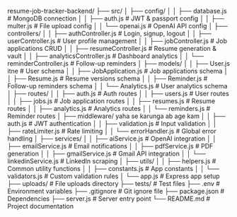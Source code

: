 resume-job-tracker-backend/
├── src/
│   ├── config/
│   │   ├── database.js          # MongoDB connection
│   │   ├── auth.js             # JWT & passport config
│   │   ├── multer.js           # File upload config
│   │   └── openai.js           # OpenAI API config
│   ├── controllers/
│   │   ├── authController.js    # Login, signup, logout
│   │   ├── userController.js    # User profile management
│   │   ├── jobController.js     # Job applications CRUD
│   │   ├── resumeController.js  # Resume generation & vault
│   │   ├── analyticsController.js # Dashboard analytics
│   │   └── reminderController.js  # Follow-up reminders
│   ├── models/
│   │   ├── User.js       itne      # User schema
│   │   ├── JobApplication.js   # Job applications schema
│   │   ├── Resume.js           # Resume versions schema
│   │   ├── Reminder.js         # Follow-up reminders schema
│   │   └── Analytics.js        # User analytics schema
│   ├── routes/
│   │   ├── auth.js             # Auth routes
│   │   ├── users.js            # User routes
│   │   ├── jobs.js             # Job application routes
│   │   ├── resumes.js          # Resume routes
│   │   ├── analytics.js        # Analytics routes
│   │   └── reminders.js        # Reminder routes
│   ├── middleware/ yaha se karunga ab age kam
│   │   ├── auth.js             # JWT authentication
│   │   ├── validation.js       # Input validation
│   │   ├── rateLimiter.js      # Rate limiting
│   │   └── errorHandler.js     # Global error handling
│   ├── services/
│   │   ├── aiService.js        # OpenAI integration
│   │   ├── emailService.js     # Email notifications
│   │   ├── pdfService.js       # PDF generation
│   │   ├── gmailService.js     # Gmail API integration
│   │   └── linkedinService.js  # LinkedIn scraping
│   ├── utils/
│   │   ├── helpers.js          # Common utility functions
│   │   ├── constants.js        # App constants
│   │   └── validators.js       # Custom validation rules
│   └── app.js                  # Express app setup
├── uploads/                    # File uploads directory
├── tests/                      # Test files
├── .env                        # Environment variables
├── .gitignore                  # Git ignore file
├── package.json                # Dependencies
├── server.js                   # Server entry point
└── README.md                   # Project documentation